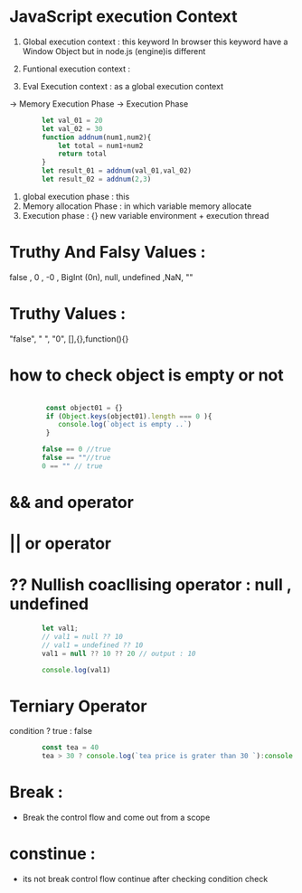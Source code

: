 # JavaScript execution Context

1. Global execution context : this keyword 
In browser this keyword have a Window Object 
but in node.js (engine)is different 

2. Funtional execution context : 

3. Eval Execution context : as a global execution context 


-> Memory Execution Phase 
-> Execution Phase

```js
        let val_01 = 20
        let val_02 = 30
        function addnum(num1,num2){
            let total = num1+num2
            return total
        }
        let result_01 = addnum(val_01,val_02)
        let result_02 = addnum(2,3)

```



1. global execution phase : this 
2. Memory allocation Phase : in which variable memory allocate 
3. Execution phase : {} new variable environment + execution thread


# Truthy And Falsy Values :

 false , 0 , -0 , BigInt (0n), null, undefined ,NaN, ""

# Truthy Values : 
"false", " ", "0", [],{},function(){}

# how to check object is empty or not 
```js 
         
         const object01 = {}
         if (Object.keys(object01).length === 0 ){
            console.log(`object is empty ..`)
         }

```

```js 
        false == 0 //true
        false == ""//true
        0 == "" // true 
```

# && and operator 
# || or operator 
# ?? Nullish coacllising operator : null , undefined 

```js 
        let val1;
        // val1 = null ?? 10 
        // val1 = undefined ?? 10
        val1 = null ?? 10 ?? 20 // output : 10

        console.log(val1)

```

# Terniary Operator 
condition ? true : false

```js 
        const tea = 40 
        tea > 30 ? console.log(`tea price is grater than 30 `):console.log(`tea price is not afforadable`) 
```


# Break : 
- Break the control flow and come out from a scope 

# constinue :
- its not break control flow continue after checking condition check 
